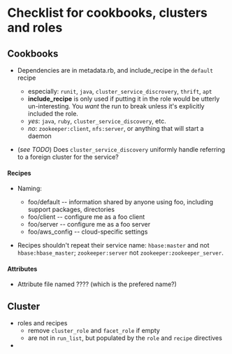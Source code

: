 # Checklist for cookbooks, clusters and roles

## Cookbooks

* Dependencies are in metadata.rb, and include_recipe in the `default` recipe 
  - especially: `runit`, `java`, `cluster_service_discrovery`, `thrift`, `apt`
  - **include_recipe** is only used if putting it in the role would be utterly un-interesting. You *want* the run to break unless it's explicitly included the role. 
  - *yes*: `java`, `ruby`, `cluster_service_discovery`, etc.
  - *no*:  `zookeeper:client`, `nfs:server`, or anything that will start a daemon

* (*see TODO*) Does `cluster_service_discovery` uniformly handle referring to a foreign cluster for the service?

#### Recipes

* Naming:
  - foo/default    -- information shared by anyone using foo, including support packages, directories
  - foo/client     -- configure me as a foo client 
  - foo/server     -- configure me as a foo server
  - foo/aws_config -- cloud-specific settings
  
* Recipes shouldn't repeat their service name: `hbase:master` and not `hbase:hbase_master`; `zookeeper:server` not `zookeeper:zookeeper_server`.

#### Attributes

* Attribute file named ???? (which is the prefered name?)
 

## Cluster 

* roles and recipes 
  - remove `cluster_role` and `facet_role` if empty
  - are not in `run_list`, but populated by the `role` and `recipe` directives
* 



